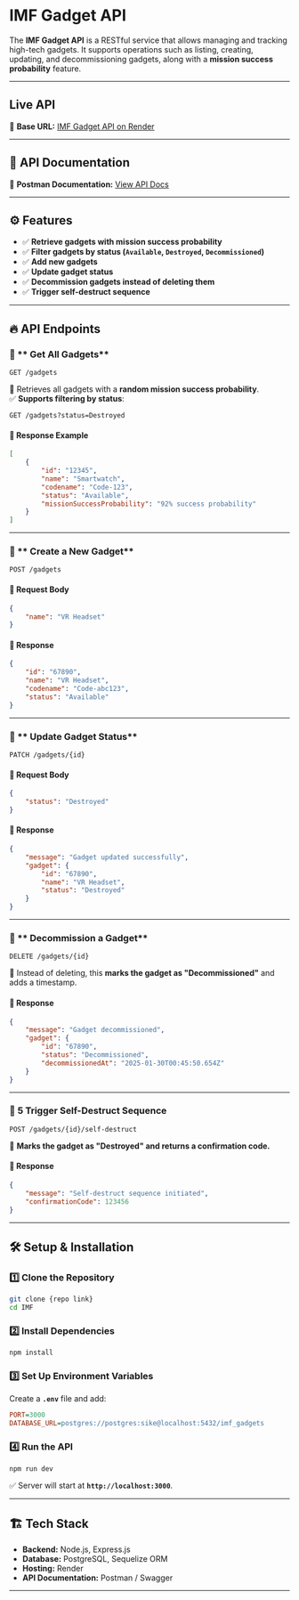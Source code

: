 #  IMF Gadget API

The **IMF Gadget API** is a RESTful service that allows managing and tracking high-tech gadgets. It supports operations such as listing, creating, updating, and decommissioning gadgets, along with a **mission success probability** feature.

---

##  Live API
🔗 **Base URL:** [IMF Gadget API on Render](https://imf-gadget-api-17pq.onrender.com/)

---

## 📖 API Documentation
🔗 **Postman Documentation:** [View API Docs](https://documenter.getpostman.com/view/26681320/2sAYX2PQGJ)  

---

## ⚙️ Features
- ✅ **Retrieve gadgets with mission success probability**
- ✅ **Filter gadgets by status (`Available`, `Destroyed`, `Decommissioned`)**
- ✅ **Add new gadgets**
- ✅ **Update gadget status**
- ✅ **Decommission gadgets instead of deleting them**
- ✅ **Trigger self-destruct sequence**

---

## 🔥 API Endpoints

### 📌 ** Get All Gadgets**
```http
GET /gadgets
```
🔹 Retrieves all gadgets with a **random mission success probability**.  
✅ **Supports filtering by status**:  
```http
GET /gadgets?status=Destroyed
```

#### 📌 **Response Example**
```json
[
    {
        "id": "12345",
        "name": "Smartwatch",
        "codename": "Code-123",
        "status": "Available",
        "missionSuccessProbability": "92% success probability"
    }
]
```

---

### 📌 ** Create a New Gadget**
```http
POST /gadgets
```
#### 📌 **Request Body**
```json
{
    "name": "VR Headset"
}
```
#### 📌 **Response**
```json
{
    "id": "67890",
    "name": "VR Headset",
    "codename": "Code-abc123",
    "status": "Available"
}
```

---

### 📌 ** Update Gadget Status**
```http
PATCH /gadgets/{id}
```
#### 📌 **Request Body**
```json
{
    "status": "Destroyed"
}
```
#### 📌 **Response**
```json
{
    "message": "Gadget updated successfully",
    "gadget": {
        "id": "67890",
        "name": "VR Headset",
        "status": "Destroyed"
    }
}
```

---

### 📌 ** Decommission a Gadget**
```http
DELETE /gadgets/{id}
```
🔹 Instead of deleting, this **marks the gadget as "Decommissioned"** and adds a timestamp.

#### 📌 **Response**
```json
{
    "message": "Gadget decommissioned",
    "gadget": {
        "id": "67890",
        "status": "Decommissioned",
        "decommissionedAt": "2025-01-30T00:45:50.654Z"
    }
}
```

---

### 📌 **5️ Trigger Self-Destruct Sequence**
```http
POST /gadgets/{id}/self-destruct
```
🔹 **Marks the gadget as "Destroyed" and returns a confirmation code.**

#### 📌 **Response**
```json
{
    "message": "Self-destruct sequence initiated",
    "confirmationCode": 123456
}
```

---

## 🛠️ **Setup & Installation**
### **1️⃣ Clone the Repository**
```sh
git clone {repo link}
cd IMF
```

### **2️⃣ Install Dependencies**
```sh
npm install
```

### **3️⃣ Set Up Environment Variables**
Create a **`.env`** file and add:
```ini
PORT=3000
DATABASE_URL=postgres://postgres:sike@localhost:5432/imf_gadgets
```

### **4️⃣ Run the API**
```sh
npm run dev
```
✅ Server will start at **`http://localhost:3000`**.

---

## 🏗️ **Tech Stack**
- **Backend:** Node.js, Express.js
- **Database:** PostgreSQL, Sequelize ORM
- **Hosting:** Render
- **API Documentation:** Postman / Swagger

---



